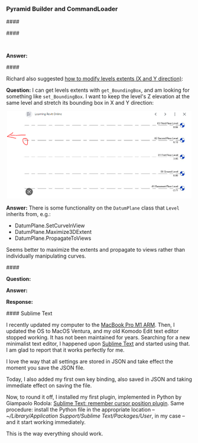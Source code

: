 <head>
<meta http-equiv="Content-Type" content="text/html; charset=utf-8">
<link rel="stylesheet" type="text/css" href="bc.css">
<script src="https://cdn.rawgit.com/google/code-prettify/master/loader/run_prettify.js" type="text/javascript"></script>
</head>

<!---

- successful ChatGPT answer in forum:
https://forums.autodesk.com/t5/revit-api-forum/find-centroid-of-wall-in-revit-api/m-p/11746962

- ricaun shared
RevitAddin.CommandLoader - Compile/Running 'IExternalCommand' with Revit open!
https://forums.autodesk.com/t5/revit-api-forum/revitaddin-commandloader-compile-running-iexternalcommand-with/td-p/11742530
> I present my first RevitAddin open-source project CommandLoader. With this plugin is possible to compile IExternalCommand directly in Revit, and the command is added as a PushButton in the Addins Tab.
Here is a video explaining the features and some limitations.
[Compile/Running 'IExternalCommand' with Revit open!](https://youtu.be/l4V4-vohcWY)
<iframe width="560" height="315" src="https://www.youtube.com/embed/l4V4-vohcWY" title="YouTube video player" frameborder="0" allow="accelerometer; autoplay; clipboard-write; encrypted-media; gyroscope; picture-in-picture; web-share" allowfullscreen></iframe>
RevitAddin.CommandLoader project compiles IExternalCommand with Revit open using CodeDom.Compiler and creates a PushButton on the Revit ribbon.
[GitHub repository](https://github.com/ricaun-io/RevitAddin.CommandLoader)

- richard implemented a very nice little sample using the TessellatedShapeBuilder to create a DirectShape
  create a [pyramid](https://en.wikipedia.org/wiki/Pyramid_(geometry)), or, 
  more specifically, a right pyramid with a regular base for the ...
  on [Is it possible to create a solid from the edges of Pyramids?]
  https://forums.autodesk.com/t5/revit-api-forum/is-it-possible-to-create-a-solid-from-the-edges-of-pyramids/td-p/11729445

- richard suggested how to 
How to modify levels extents (X and Y direction)
https://forums.autodesk.com/t5/revit-api-forum/how-to-modify-levels-extents-x-and-y-direction/td-p/11731529

- how to filter for subsets of elements
https://autodesk.slack.com/archives/C0SR6NAP8/p1675998082315159
Shen Wang
A question about the parsed element structure of the Revit model, you could think of it as the model tree in Navisworks.
Users want to access the parsed structured data and graphic elements of Revit model, select objects by filtering Revit views, grids, family categories or MEP systems, and then create assemblies after selecting elements for documentation.
Example 1, a relatively complex building includes multiple piping systems. The user hopes to quickly select the circuit of a certain piping system on a certain floor by developing a plug-in.
Example 2, a section of linear engineering, such as an elevated road, the user hopes to develop a plugin so that to quickly select the Revit elements between two grids.
---------------------------
As my understood, the user's objective is to quickly select objects by filtering Revit properties.
Do you have any advice?
Appreciated.
filter_for_subset_bridge.png 1000x580
Scott Conover
We have many ways to use the API to filter down to the element(s) you are looking for.  It depends on the particular need, but in Example 1, you'd probably want to start with the elements in the target system, but then filter further with an ElementParameterFilter for the reference level and/or with a geometric filter like BoundingBoxIntersectsFilter or ElementIntersectsSolidFilter.  In Example 2, it seems more geometric, so filter first by certain categories and then use the geometric filters after calculating a shape that represents the space between grids.   For more on all the filters we have see: https://knowledge.autodesk.com/es/support/revit/learn-explore/caas/CloudHelp/cloudhelp/2[…]/files/GUID-A2686090-69D5-48D3-8DF9-0AC4CC4067A5-htm.html

- cleaning up and simplifying curve loops
Benoit Favre, CEO of [etudes &amp; automates](http://www.etudesetautomates.com)
Boundary Segments Issue
https://forums.autodesk.com/t5/revit-api-forum/boundary-segments-issue/m-p/11732446#M69140
Funny to get this very old post alive.
I'd change my answer from the time and say:
- sometimes the BoundarySegment list is holed (around windows and at the end of walls ending in the middle of the Room). So you have to close the List, practically we add another Segment to the List.
- check either Douglas Peucker or Visvaligham algorithms, easy to implement and very useful. At least that's what we use and these work fine for us.
douglas peucker algorithm
https://duckduckgo.com/?q=douglas+peucker+algorithm
Ramer–Douglas–Peucker algorithm
https://en.wikipedia.org/wiki/Ramer%E2%80%93Douglas%E2%80%93Peucker_algorithm
visvalingam algorithm
https://duckduckgo.com/?q=visvalingam+algorithm
Visvalingam–Whyatt algorithm
https://en.wikipedia.org/wiki/Visvalingam%E2%80%93Whyatt_algorithm
Many thanks to Benoit for the interesting pointer!

- switch document display units:
Converting All Parameter Values from Imperial Units to Metric Units
https://forums.autodesk.com/t5/revit-api-forum/converting-all-parameter-values-from-imperial-units-to-metric/m-p/11728282#M69113
nikolaEXEZM wrote two simple macros to convert the project units between Imperial and Metric. 
Works with both project and family documents. 
Just create a new Macro Module, and paste in the code below:
public void ChangeUnitsToImperial()
{
    Document doc = this.ActiveUIDocument.Document;
    Document templateDoc = Application.OpenDocumentFile(@"C:\ProgramData\Autodesk\RVT " + this.Application.VersionNumber + @"\Templates\English-Imperial\default.rte");
    using (Transaction ta = new Transaction(doc))
       {
        ta.Start("Change Project Units to Imperial");
        doc.SetUnits(templateDoc.GetUnits());
        ta.Commit();
    }
}
public void ChangeUnitsToMetric()
{
    Document doc = this.ActiveUIDocument.Document;
    Document templateDoc = Application.OpenDocumentFile(@"C:\ProgramData\Autodesk\RVT " + this.Application.VersionNumber + @"\Templates\English\DefaultMetric.rte");
    using (Transaction ta = new Transaction(doc))
       {
        ta.Start("Change Project Units to Metric");
        doc.SetUnits(templateDoc.GetUnits());
        ta.Commit();
    }
}

- avoid conflict with revit dlls
  Do I need to include RevitAPI.dll and RevitAPIUI.dll in my release package?
  https://forums.autodesk.com/t5/revit-api-forum/do-i-need-to-include-revitapi-dll-and-revitapiui-dll-in-my/m-p/11727761

- workaround for REVIT-20249 
  REVIT-20249 [As a Revit user, I want my material tags to stop displaying "?" after minor changes to the model, so that I don't have to waste time regen-ing or nudging all material tags right before printing a drawing set]
  Workaround as stated by one customer: "Standard Operating Procedure around here is right before printing, select a material tag > right click > select all instances in entire project > nudge right > nudge left, then print."

- sublime text
  Sublime Text: remember cursor position plugin
  https://gmpy.dev/blog/2022/sublime-text-remember-cursor-position-plugin

twitter:

 @AutodeskRevit #RevitAPI #BIM @AutodeskAPS 

&ndash; 
...

linkedin:


#bim #DynamoBim #AutodeskAPS #Revit #API #IFC #SDK #AI #VisualStudio #Autodesk #AEC #adsk

the [Revit API discussion forum](http://forums.autodesk.com/t5/revit-api-forum/bd-p/160) thread

<center>
<img src="img/" alt="" title="" width="600" height=""/>
<p style="font-size: 80%; font-style:italic"></p>
</center>

<pre class="code">
</pre>

-->

### Pyramid Builder and CommandLoader



####<a name="2"></a> 

####<a name="3"></a> 

<pre class="prettyprint">

</pre>

**Answer:** 

####<a name="4"></a> 

Richard also suggested [how to modify levels extents (X and Y direction)](https://forums.autodesk.com/t5/revit-api-forum/how-to-modify-levels-extents-x-and-y-direction/td-p/11731529):

**Question:** I can get levels extents with `get_BoundingBox`, and am looking for something like `set_BoundingBox`. I want to keep the level's Z elevation at the same level and stretch its bounding box in X and Y direction:

<center>
<img src="img/level_extent_x_y.png" alt="Level X Y extent" title="Level X Y extent" width="500"/> <!-- 923 × 435 pixels -->
</center>

**Answer:** There is some functionality on the `DatumPlane` class that `Level` inherits from, e.g.: 

- DatumPlane.SetCurveInView
- DatumPlane.Maximize3DExtent
- DatumPlane.PropagateToViews

Seems better to maximize the extents and propagate to views rather than individually manipulating curves.





####<a name="5"></a> 


**Question:** 

**Answer:** 

**Response:** 

####<a name="5"></a> Sublime Text

I recently updated my computer to 
the [MacBook Pro M1 ARM](https://thebuildingcoder.typepad.com/blog/2022/12/exploring-arm-chatgpt-nairobi-and-the-tsp.html#11).
Then, I updated the OS to MacOS Ventura, and my old Komodo Edit text editor stopped working.
It has not been maintained for years.
Searching for a new minimalist text editor, I happened 
upon [Sublime Text](https://www.sublimetext.com/) and 
started using that.
I am glad to report that it works perfectly for me.

I love the way that all settings are stored in JSON and take effect the moment you save the JSON file.

Today, I also added my first own key binding, also saved in JSON and taking immediate effect on saving the file.

Now, to round it off, I installed my first plugin, implemented in Python by Giampaolo Rodola:
[Sublime Text: remember cursor position plugin](https://gmpy.dev/blog/2022/sublime-text-remember-cursor-position-plugin).
Same procedure: install the Python file in the appropriate location 
&ndash; <i>~/Library/Application Support/Sublime Text/Packages/User</i>, in my case 
&ndash; and it start working immediately.

This is the way everything should work.

